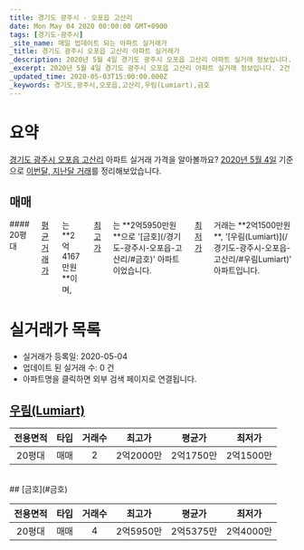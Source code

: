 ```yaml
---
title: 경기도 광주시 - 오포읍 고산리
date: Mon May 04 2020 00:00:00 GMT+0900
tags: [경기도-광주시]
_site_name: 매일 업데이트 되는 아파트 실거래가
_title: 경기도 광주시 오포읍 고산리 아파트 실거래가
_description: 2020년 5월 4일 경기도 광주시 오포읍 고산리 아파트 실거래 정보입니다. 2건 아파트 정보가 있습니다.
_excerpt: 2020년 5월 4일 경기도 광주시 오포읍 고산리 아파트 실거래 정보입니다. 2건 아파트 정보가 있습니다.
_updated_time: 2020-05-03T15:00:00.000Z
_keywords: 경기도,광주시,오포읍,고산리,우림(Lumiart),금호
---
```





# 요약
<ins>경기도 광주시 오포읍 고산리</ins> 아파트 실거래 가격을 알아볼까요? <ins>2020년 5월 4일</ins> 기준으로 <ins>이번달, 지난달 거래</ins>를 정리해보았습니다.

## 매매
<div class="container">
<div class="twelve columns" markdown="1">
#### 20평대
<ins>평균 거래가</ins>는 **2억4167만원**이며, <ins>최고가</ins>는 **2억5950만원**으로 '[금호](/경기도-광주시-오포읍-고산리/#금호)' 아파트이었습니다. <ins>최저가</ins> 거래는 **2억1500만원**, '[우림(Lumiart)](/경기도-광주시-오포읍-고산리/#우림Lumiart)' 아파트입니다.
</div>
</div>



# 실거래가 목록
- 실거래가 등록일: 2020-05-04
- 업데이트 된 실거래 수: 0 건
- 아파트명을 클릭하면 외부 검색 페이지로 연결됩니다.

## [우림(Lumiart)](#우림Lumiart)

|전용면적|타입|거래수|최고가|평균가|최저가|
|:---:|:---:|:---:|:---:|:---:|:---:|
|20평대|<span class="deal-type-1">매매</span>|2|2억2000만|2억1750만|2억1500만|

<br/>
## [금호](#금호)

|전용면적|타입|거래수|최고가|평균가|최저가|
|:---:|:---:|:---:|:---:|:---:|:---:|
|20평대|<span class="deal-type-1">매매</span>|4|2억5950만|2억5375만|2억4000만|

<br/>



